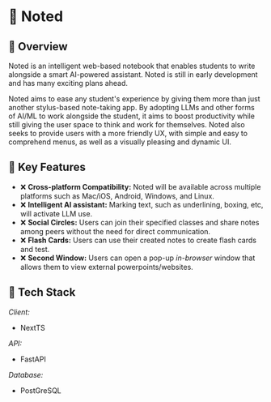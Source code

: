 # 📓 Noted

## 📌 Overview
Noted is an intelligent web-based notebook that enables students to write alongside a smart AI-powered assistant. Noted is still in early development and has many exciting plans ahead.

Noted aims to ease any student's experience by giving them more than just another stylus-based note-taking app. By adopting LLMs and other forms of AI/ML to work alongside the student, it aims to boost productivity while still giving the user space to think and work for themselves. Noted also seeks to provide users with a more friendly UX, with simple and easy to comprehend menus, as well as a visually pleasing and dynamic UI.

## 🎯 Key Features

- ❌ **Cross-platform Compatibility:** Noted will be available across multiple platforms such as Mac/iOS, Android, Windows, and Linux.
- ❌ **Intelligent AI assistant:** Marking text, such as underlining, boxing, etc, will activate LLM use.
- ❌ **Social Circles:** Users can join their specified classes and share notes among peers without the need for direct communication.
- ❌ **Flash Cards:** Users can use their created notes to create flash cards and test.
- ❌ **Second Window:** Users can open a pop-up *in-browser* window that allows them to view external powerpoints/websites.

## 💽 Tech Stack

*Client:* 
- NextTS

*API:*
- FastAPI

*Database:*
- PostGreSQL



